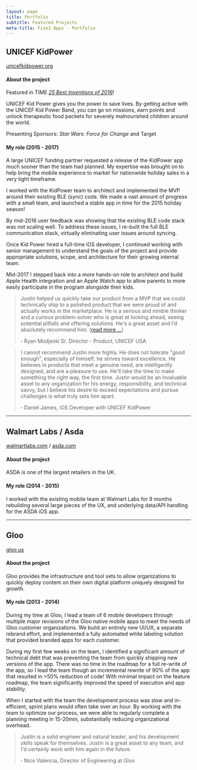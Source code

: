 ```yaml
---
layout: page
title: Portfolio
subtitle: Featured Projects
meta-title: Five3 Apps - Portfolio
---
```


## UNICEF KidPower
[unicefkidpower.org](http://unicefkidpower.org/)

#### About the project

Featured in TIME _[25 Best Inventions of 2016](http://time.com/4572079/best-inventions-2016/)_!

UNICEF Kid Power gives you the power to save lives. By getting active with the UNICEF Kid Power Band, you can go on missions, earn points and unlock therapeutic food packets for severely malnourished children around the world.

Presenting Sponsors: 
_Star Wars: Force for Change_ and Target

#### My role (2015 - 2017)

A large UNICEF funding partner requested a release of the KidPower app much sooner than the team had planned. My expertise was brought on to help bring the mobile experience to market for nationwide holiday sales in a very tight timeframe.

I worked with the KidPower team to architect and implemented the MVP around their existing BLE (sync) code. We made a vast amount of progress with a small team, and launched a stable app in time for the 2015 holiday season!

By mid-2016 user feedback was showing that the existing BLE code stack was not scaling well. To address these issues, I re-built the full BLE communication stack, virtually eliminating user issues around syncing.

Once Kid Power hired a full-time iOS developer, I continued working with senior management to understand the goals of the project and provide appropriate solutions, scope, and architecture for their growing internal team.

Mid-2017 I stepped back into a more hands-on role to architect and build Apple Health integration and an Apple Watch app to allow parents to more easily participate in the program alongside their kids.

>Justin helped us quickly take our product from a MVP that we could technically ship to a polished product that we were proud of and actually works in the marketplace. He is a serious and nimble thinker and a curious problem-solver who is great at looking ahead, seeing potential pitfalls and offering solutions. He's a great asset and I’d absolutely recommend him. ([read more ...](/testimonials#ryan-modjeski))
>
>&#8209; Ryan Modjeski Sr. Director - Product, UNICEF USA

>I cannot recommend Justin more highly. He does not tolerate "good enough", especially of himself; he strives toward excellence. He believes in products that meet a genuine need, are intelligently designed, and are a pleasure to use. He'll take the time to make something the right way, the first time. Justin would be an invaluable asset to any organization for his energy, responsibility, and technical savvy, but I believe his desire to exceed expectations and pursue challenges is what truly sets him apart.
>
>&#8209; Daniel James, iOS Developer with UNICEF KidPower

---

## Walmart Labs / Asda
[walmartlabs.com](http://www.walmartlabs.com/) / [asda.com](http://www.asda.com/)

#### About the project

ASDA is one of the largest retailers in the UK.

#### My role (2014 - 2015)
I worked with the existing mobile team at Walmart Labs for 9 months rebuilding several large pieces of the UX, and underlying data/API handling for the ASDA iOS app.

---

## Gloo
[gloo.us](http://grow.gloo.us/)

#### About the project

Gloo provides the infrastructure and tool sets to allow organizations to quickly deploy content on their own digital platform uniquely designed for growth.

#### My role (2013 - 2014)

During my time at Gloo, I lead a team of 6 mobile developers through multiple major revisions of the Gloo native mobile apps to meet the needs of Gloo customer organizations. We build an entirely new UI/UX, a separate rebrand effort, and implemented a fully automated white labeling solution that provided branded apps for each customer.

During my first few weeks on the team, I identified a significant amount of technical debt that was preventing the team from quickly shipping new versions of the app. There was no time in the roadmap for a full re-write of the app, so I lead the team though an incremental rewrite of 90% of the app that resulted in >50% reduction of code! With minimal impact on the feature roadmap, the team significantly improved the speed of execution and app stability.

When I started with the team the development process was slow and in-efficient, sprint plans would often take over an hour. By working with the team to optimize our process, we were able to regularly complete a planning meeting in 15-20min, substantially reducing organizational overhead.

> Justin is a solid engineer and natural leader, and his development skills speak for themselves. Justin is a great asset to any team, and I'd certainly work with him again in the future.
>
>&#8209; Nico Valencia, Director of Engineering at Gloo
